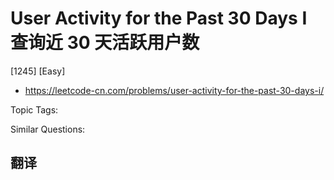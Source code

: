 # User Activity for the Past 30 Days I 查询近 30 天活跃用户数

[1245] [Easy]

- https://leetcode-cn.com/problems/user-activity-for-the-past-30-days-i/

Topic Tags:

Similar Questions:

## 翻译

